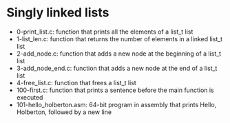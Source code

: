 # Singly linked lists
* 0-print_list.c: function that prints all the elements of a list_t list
* 1-list_len.c: function that returns the number of elements in a linked list_t list
* 2-add_node.c: function that adds a new node at the beginning of a list_t list
* 3-add_node_end.c: function that adds a new node at the end of a list_t list
* 4-free_list.c: function that frees a list_t list
* 100-first.c: function that prints a sentence before the main function is executed
* 101-hello_holberton.asm: 64-bit program in assembly that prints Hello, Holberton, followed by a new line
